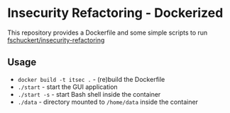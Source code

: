 # Insecurity Refactoring - Dockerized
This repository provides a Dockerfile and some simple scripts to run [fschuckert/insecurity-refactoring](https://github.com/fschuckert/insecurity-refactoring)

## Usage
- `docker build -t itsec .` - (re)build the Dockerfile
- `./start` - start the GUI application
- `./start -s` - start Bash shell inside the container
- `./data` - directory mounted to `/home/data` inside the container
